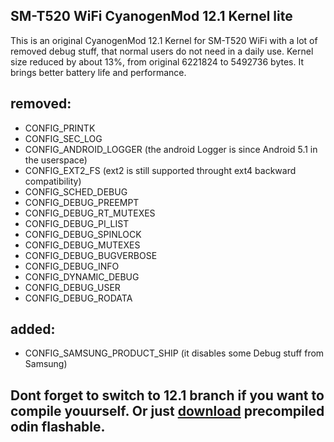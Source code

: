 ## SM-T520 WiFi CyanogenMod 12.1 Kernel lite
This is an original CyanogenMod 12.1 Kernel for SM-T520 WiFi with a lot of removed debug stuff, that normal users do not need in a daily use.
Kernel size reduced by about 13%, from original 6221824 to 5492736 bytes.
It brings better battery life and performance.

## removed:
- CONFIG_PRINTK
- CONFIG_SEC_LOG
- CONFIG_ANDROID_LOGGER (the android Logger is since Android 5.1 in the userspace)
- CONFIG_EXT2_FS (ext2 is still supported throught ext4 backward compatibility)
- CONFIG_SCHED_DEBUG
- CONFIG_DEBUG_PREEMPT
- CONFIG_DEBUG_RT_MUTEXES
- CONFIG_DEBUG_PI_LIST
- CONFIG_DEBUG_SPINLOCK
- CONFIG_DEBUG_MUTEXES
- CONFIG_DEBUG_BUGVERBOSE
- CONFIG_DEBUG_INFO
- CONFIG_DYNAMIC_DEBUG
- CONFIG_DEBUG_USER
- CONFIG_DEBUG_RODATA

## added:
- CONFIG_SAMSUNG_PRODUCT_SHIP (it disables some Debug stuff from Samsung)

## Dont forget to switch to 12.1 branch if you want to compile youurself. Or just [download](https://github.com/maroviher/android_kernel_samsung_exynos5420/raw/cm-12.1/boot.tar) precompiled odin flashable.
